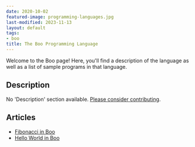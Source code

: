 ```yaml
---
date: 2020-10-02
featured-image: programming-languages.jpg
last-modified: 2023-11-13
layout: default
tags:
- boo
title: The Boo Programming Language
---
```


Welcome to the Boo page! Here, you'll find a description of the language as well as a list of sample programs in that language.

## Description

No 'Description' section available. [Please consider contributing](https://github.com/TheRenegadeCoder/sample-programs-website).

## Articles

- [Fibonacci in Boo](https://sampleprograms.io/projects/fibonacci/boo)
- [Hello World in Boo](https://sampleprograms.io/projects/hello-world/boo)